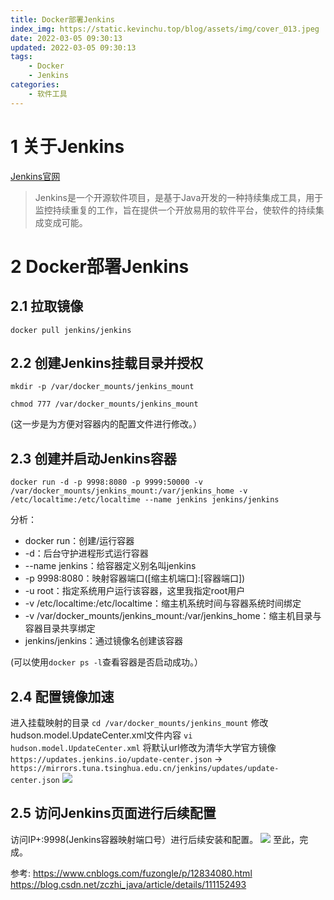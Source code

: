 ```yaml
---
title: Docker部署Jenkins
index_img: https://static.kevinchu.top/blog/assets/img/cover_013.jpeg
date: 2022-03-05 09:30:13
updated: 2022-03-05 09:30:13
tags:
    - Docker
    - Jenkins
categories:
    - 软件工具
---
```

# 1 关于Jenkins
[Jenkins官网](https://www.jenkins.io/)
>Jenkins是一个开源软件项目，是基于Java开发的一种持续集成工具，用于监控持续重复的工作，旨在提供一个开放易用的软件平台，使软件的持续集成变成可能。


# 2 Docker部署Jenkins
## 2.1 拉取镜像
```shell
docker pull jenkins/jenkins
```

## 2.2 创建Jenkins挂载目录并授权
```shell
mkdir -p /var/docker_mounts/jenkins_mount
```
```shell
chmod 777 /var/docker_mounts/jenkins_mount
```
(这一步是为方便对容器内的配置文件进行修改。）


## 2.3 创建并启动Jenkins容器
```shell
docker run -d -p 9998:8080 -p 9999:50000 -v /var/docker_mounts/jenkins_mount:/var/jenkins_home -v /etc/localtime:/etc/localtime --name jenkins jenkins/jenkins
```
分析：
- docker run：创建/运行容器
- -d：后台守护进程形式运行容器
- --name jenkins：给容器定义别名叫jenkins
- -p 9998:8080：映射容器端口([缩主机端口]:[容器端口])
- -u root：指定系统用户运行该容器，这里我指定root用户
- -v /etc/localtime:/etc/localtime：缩主机系统时间与容器系统时间绑定
- -v /var/docker_mounts/jenkins_mount:/var/jenkins_home：缩主机目录与容器目录共享绑定
- jenkins/jenkins：通过镜像名创建该容器

(可以使用```docker ps -l```查看容器是否启动成功。）


## 2.4 配置镜像加速
进入挂载映射的目录
```cd /var/docker_mounts/jenkins_mount```
修改hudson.model.UpdateCenter.xml文件内容
```vi hudson.model.UpdateCenter.xml```
将默认url修改为清华大学官方镜像
```https://updates.jenkins.io/update-center.json``` $\longrightarrow$ ```https://mirrors.tuna.tsinghua.edu.cn/jenkins/updates/update-center.json```
![](https://static.kevinchu.top/blog/public/Jenkins-01.png)


## 2.5 访问Jenkins页面进行后续配置
访问IP+:9998(Jenkins容器映射端口号）进行后续安装和配置。
![](https://static.kevinchu.top/blog/public/Jenkins-02.png)
至此，完成。



参考:
https://www.cnblogs.com/fuzongle/p/12834080.html
https://blog.csdn.net/zczhi_java/article/details/111152493